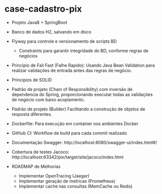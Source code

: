 # case-cadastro-pix

- Projeto Java8 + SpringBoot
- Banco de dados H2, salvando em disco
- Flyway para controle e versionamento de scripts BD
  - Constraints para garantir integridade do BD, conforme regras de negócios
- Princípio de Fail Fast (Falhe Rapido): Usando Java Bean Validation para realizar validações de entrada antes das regras de negócio.
- Principios de SOLID
- Padrão de projeto (Chain of Responsibility) com inversão de dependencia do Spring, proporcionando executar todas as validações de negócio com baixo acoplamento.
- Padrão de projeto (Builder) Facilitando a construção de objetos de resposta diferentes.
- Dockerfile: Para execução em container nos ambientes Docker
- GitHub CI: Workflow de build para cada commit realizado
- Documentação Swagger: http://localhost:8080/swagger-ui/index.html#/
- Cobertura de testes Jacoco: http://localhost:63342/pix/target/site/jacoco/index.html


- ROADMAP de Melhorias
  - Implementar OpenTracing (Jaeger)
  - Implementar geração de metricas (Prometheus)
  - Implementar cache nas consultas (MemCache ou Redis)